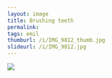 ```yaml
---
layout: image
title: Brushing teeth
permalink: 
tags: emil
thumburl: /i/IMG_9812_thumb.jpg
slideurl: /i/IMG_9812.jpg 
---
```

![]({{site.url}}/i/IMG_9812.jpg)
